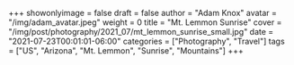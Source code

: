 +++
showonlyimage = false
draft = false
author = "Adam Knox"
avatar = "/img/adam_avatar.jpeg"
weight = 0
title = "Mt. Lemmon Sunrise"
cover = "/img/post/photography/2021_07/mt_lemmon_sunrise_small.jpg"
date = "2021-07-23T00:01:01-06:00"
categories = ["Photography", "Travel"]
tags = ["US", "Arizona", "Mt. Lemmon", "Sunrise", "Mountains"]
+++
<!--more-->
